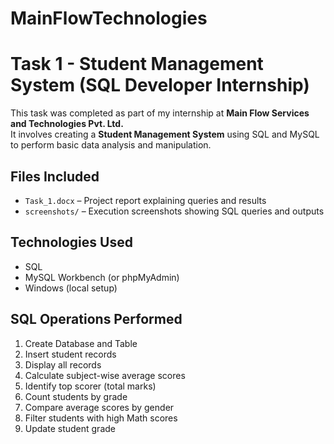 # MainFlowTechnologies
# Task 1 - Student Management System (SQL Developer Internship)

This task was completed as part of my internship at **Main Flow Services and Technologies Pvt. Ltd.**  
It involves creating a **Student Management System** using SQL and MySQL to perform basic data analysis and manipulation.

## Files Included

- `Task_1.docx` – Project report explaining queries and results
- `screenshots/` – Execution screenshots showing SQL queries and outputs

## Technologies Used

- SQL
- MySQL Workbench (or phpMyAdmin)
- Windows (local setup)

## SQL Operations Performed

1. Create Database and Table
2. Insert student records
3. Display all records
4. Calculate subject-wise average scores
5. Identify top scorer (total marks)
6. Count students by grade
7. Compare average scores by gender
8. Filter students with high Math scores
9. Update student grade
